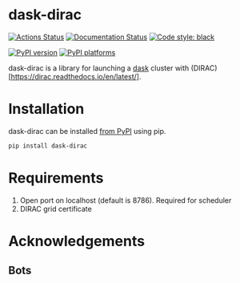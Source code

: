# dask-dirac

[![Actions Status][actions-badge]][actions-link]
[![Documentation Status][rtd-badge]][rtd-link]
[![Code style: black][black-badge]][black-link]

[![PyPI version][pypi-version]][pypi-link]
[![PyPI platforms][pypi-platforms]][pypi-link]


[actions-badge]:            https://github.com/SWIFT-HEP/dask-dirac/workflows/CI/badge.svg
[actions-link]:             https://github.com/SWIFT-HEP/dask-dirac/actions
[black-badge]:              https://img.shields.io/badge/code%20style-black-000000.svg
[black-link]:               https://github.com/psf/black
[pypi-link]:                https://pypi.org/project/dask-dirac/
[pypi-platforms]:           https://img.shields.io/pypi/pyversions/dask-dirac
[pypi-version]:             https://badge.fury.io/py/dask-dirac.svg
[rtd-badge]:                https://readthedocs.org/projects/dask-dirac/badge/?version=latest
[rtd-link]:                 https://dask-dirac.readthedocs.io/en/latest/?badge=latest
[sk-badge]:                 https://scikit-hep.org/assets/images/Scikit--HEP-Project-blue.svg

dask-dirac is a library for launching a [dask](https://www.dask.org/) cluster with (DIRAC)[https://dirac.readthedocs.io/en/latest/].

# Installation

dask-dirac can be installed [from PyPI](https://pypi.org/project/dask-dirac/) using pip.

```bash
pip install dask-dirac
```

# Requirements
1. Open port on localhost (default is 8786). Required for scheduler
2. DIRAC grid certificate


# Acknowledgements
<!-- readme: contributors -start -->
<!-- readme: contributors -end -->

## Bots
<!-- readme: bots -start -->
<!-- readme: bots -end -->
